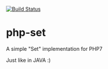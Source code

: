 [![Build Status](https://travis-ci.org/marco-kretz/php-set.svg?branch=master)](https://travis-ci.org/marco-kretz/php-set)

# php-set
A simple "Set" implementation for PHP7

Just like in JAVA :)
